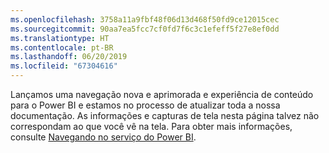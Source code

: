 ```yaml
---
ms.openlocfilehash: 3758a11a9fbf48f06d13d468f50fd9ce12015cec
ms.sourcegitcommit: 90aa7ea5fcc7cf0fd7f6c3c1efeff5f27e8ef0dd
ms.translationtype: HT
ms.contentlocale: pt-BR
ms.lasthandoff: 06/20/2019
ms.locfileid: "67304616"
---
```

Lançamos uma navegação nova e aprimorada e experiência de conteúdo para o Power BI e estamos no processo de atualizar toda a nossa documentação.
As informações e capturas de tela nesta página talvez não correspondam ao que você vê na tela. Para obter mais informações, consulte [Navegando no serviço do Power BI](../consumer/end-user-experience.md).</font>
